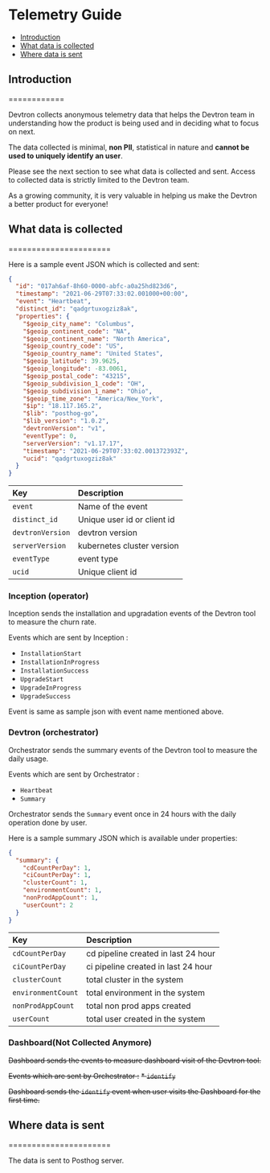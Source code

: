 # Telemetry Guide

* [Introduction](#introduction)
* [What data is collected](#what-data-is-collected)
* [Where data is sent](#where-data-is-sent)


## Introduction
============

Devtron collects anonymous telemetry data that helps the Devtron team in understanding how the product is being used and in deciding what to focus on next.

The data collected is minimal, **non PII**, statistical in nature and **cannot be used to uniquely identify an user**.

Please see the next section to see what data is collected and sent. Access to collected data is strictly limited to the Devtron team.

As a growing community, it is very valuable in helping us make the Devtron a better product for everyone!



## What data is collected
======================

Here is a sample event JSON which is collected and sent:


```json
{
  "id": "017ah6af-8h60-0000-abfc-a0a25hd823d6",
  "timestamp": "2021-06-29T07:33:02.001000+00:00",
  "event": "Heartbeat",
  "distinct_id": "qadgrtuxogziz8ak",
  "properties": {
    "$geoip_city_name": "Columbus",
    "$geoip_continent_code": "NA",
    "$geoip_continent_name": "North America",
    "$geoip_country_code": "US",
    "$geoip_country_name": "United States",
    "$geoip_latitude": 39.9625,
    "$geoip_longitude": -83.0061,
    "$geoip_postal_code": "43215",
    "$geoip_subdivision_1_code": "OH",
    "$geoip_subdivision_1_name": "Ohio",
    "$geoip_time_zone": "America/New_York",
    "$ip": "18.117.165.2",
    "$lib": "posthog-go",
    "$lib_version": "1.0.2",
    "devtronVersion": "v1",
    "eventType": 0,
    "serverVersion": "v1.17.17",
    "timestamp": "2021-06-29T07:33:02.001372393Z",
    "ucid": "qadgrtuxogziz8ak"
  }
}
```


| Key | Description |
| :--- | :--- |
| `event` | Name of the event |
| `distinct_id` | Unique user id or client id|
| `devtronVersion` | devtron version |
| `serverVersion` | kubernetes cluster version |
| `eventType` | event type |
| `ucid` | Unique client id |



### Inception (operator)
Inception sends the installation and upgradation events of the Devtron tool to measure the churn rate.

Events which are sent by Inception :
* `InstallationStart`
* `InstallationInProgress`
* `InstallationSuccess`
* `UpgradeStart`
* `UpgradeInProgress`
* `UpgradeSuccess`

Event is same as sample json with event name mentioned above.

### Devtron (orchestrator)
Orchestrator sends the summary events of the Devtron tool to measure the daily usage.

Events which are sent by Orchestrator :
* `Heartbeat`
* `Summary`

Orchestrator sends the `Summary` event once in 24 hours with the daily operation done by user.

Here is a sample summary JSON which is available under properties:

```json
{
  "summary": {
    "cdCountPerDay": 1,
    "ciCountPerDay": 1,
    "clusterCount": 1,
    "environmentCount": 1,
    "nonProdAppCount": 1,
    "userCount": 2
  }
}
```

| Key | Description |
| :--- | :--- |
| `cdCountPerDay` | cd pipeline created in last 24 hour |
| `ciCountPerDay` | ci pipeline created in last 24 hour |
| `clusterCount` | total cluster in the system |
| `environmentCount` | total environment in the system |
| `nonProdAppCount` | total non prod apps created |
| `userCount` | total user created in the system |

### Dashboard(Not Collected Anymore)
<del>Dashboard sends the events to measure dashboard visit of the Devtron tool.</del>

<del>Events which are sent by Orchestrator :</del>
<del>* `identify`</del>

<del>Dashboard sends the `identify` event when user visits the Dashboard for the first time.</del>


## Where data is sent
======================

The data is sent to Posthog server.
